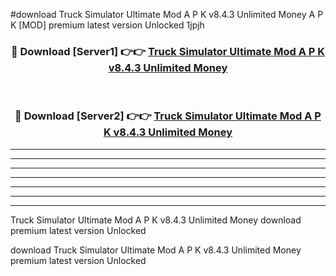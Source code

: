 #download Truck Simulator Ultimate Mod A P K v8.4.3 Unlimited Money A P K [MOD] premium latest version Unlocked 1jpjh 



<div align="center">
<h3>🔴 Download [Server1] 👉👉 <a href="https://apkdownload1.web.app/">Truck Simulator Ultimate Mod A P K v8.4.3 Unlimited Money</a></h3><br>

<h3>🔴 Download [Server2] 👉👉 <a href="https://apkdownload1.web.app/">Truck Simulator Ultimate Mod A P K v8.4.3 Unlimited Money</a></h3>
</div>





----------------------------------------------------------

----------------------------------------------------------

----------------------------------------------------------

----------------------------------------------------------

----------------------------------------------------------

----------------------------------------------------------

----------------------------------------------------------

Truck Simulator Ultimate Mod A P K v8.4.3 Unlimited Money download premium latest version Unlocked

download Truck Simulator Ultimate Mod A P K v8.4.3 Unlimited Money premium latest version Unlocked
